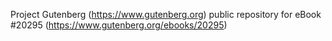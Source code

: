 Project Gutenberg (https://www.gutenberg.org) public repository for eBook #20295 (https://www.gutenberg.org/ebooks/20295)
